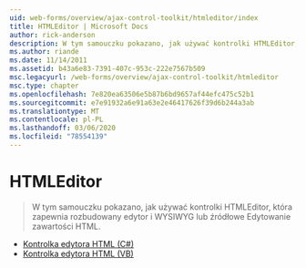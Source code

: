 ```yaml
---
uid: web-forms/overview/ajax-control-toolkit/htmleditor/index
title: HTMLEditor | Microsoft Docs
author: rick-anderson
description: W tym samouczku pokazano, jak używać kontrolki HTMLEditor, która zapewnia rozbudowany edytor i WYSIWYG lub źródłowe Edytowanie zawartości HTML.
ms.author: riande
ms.date: 11/14/2011
ms.assetid: b43a6e83-7391-407c-953c-222e7567b509
msc.legacyurl: /web-forms/overview/ajax-control-toolkit/htmleditor
msc.type: chapter
ms.openlocfilehash: 7e820ea63506e5b87b6bd9657af44efc475c52b1
ms.sourcegitcommit: e7e91932a6e91a63e2e46417626f39d6b244a3ab
ms.translationtype: MT
ms.contentlocale: pl-PL
ms.lasthandoff: 03/06/2020
ms.locfileid: "78554139"
---
```

# <a name="htmleditor"></a>HTMLEditor

> W tym samouczku pokazano, jak używać kontrolki HTMLEditor, która zapewnia rozbudowany edytor i WYSIWYG lub źródłowe Edytowanie zawartości HTML.

- [Kontrolka edytora HTML (C#)](how-do-i-use-the-html-editor-control-cs.md)
- [Kontrolka edytora HTML (VB)](how-do-i-use-the-html-editor-control-vb.md)
